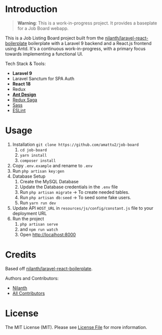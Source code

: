 # Introduction

> **Warning**: This is a work-in-progress project. It provides a baseplate for a Job Board webapp.

This is a Job Listing Board project built from the [nilanth/laravel-react-boilerplate](https://github.com/nilanth/laravel-react-boilerplate) boilerplate with a Laravel 9 backend and a React.js frontend using Antd. It's a continuous work-in-progress, with a primary focus towards implementing a functional UI.

Tech Stack & Tools:

- **Laravel 9**
- Laravel Sanctum for SPA Auth
- **React 18**
- Redux
- **[Ant Design](https://github.com/ant-design/ant-design)**
- [Redux Saga](https://redux-saga.js.org/)
- [Sass](https://sass-lang.com/)
- [ESLint](https://github.com/eslint/eslint)

# Usage

1. Installation `git clone https://github.com/amattu2/job-board`
   1. `cd job-board`
   2. `yarn install`
   3. `composer install`
2. Copy `.env.example` and rename to `.env`
3. Run `php artisan key:gen`
4. Database Setup
   1. Create the MySQL Database
   2. Update the Database credentials in the `.env` file
   3. Run `php artisan migrate` -> To create needed tables.
   4. Run `php artisan db:seed` -> To seed some fake users.
   5. Run `yarn run dev`
5. Update API `HOST_URL` in `resources/js/config/constant.js` file to your deployment URL
6. Run the project
   1. `php artisan serve`
   2. and `npm run watch`
   3. Open <http://localhost:8000>

# Credits

Based off [nilanth/laravel-react-boilerplate](https://github.com/nilanth/laravel-react-boilerplate).

Authors and Contributors:

- [Nilanth](https://github.com/nilanth)
- [All Contributors](../../contributors)

# License

The MIT License (MIT). Please see [License File](LICENSE.md) for more information.
